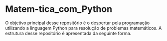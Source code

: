 # Matem-tica_com_Python
O objetivo principal desse repositório é o despertar pela programação utilizando a linguagem Python para resolução de problemas matemáticos. A estrutura desse repositório é apresentada da seguinte forma.
